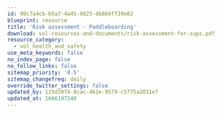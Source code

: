 ```yaml
---
id: 90c7a4cb-b5a7-4a45-9825-4b869ff39e82
blueprint: resource
title: 'Risk assessment - Paddleboarding'
download: vol-resources-and-documents/risk-assessment-for-sups.pdf
resource_category:
  - vol_health_and_safety
use_meta_keywords: false
no_index_page: false
no_follow_links: false
sitemap_priority: '0.5'
sitemap_changefreq: daily
override_twitter_settings: false
updated_by: 115d3974-8cac-461e-9579-c5775a2031e7
updated_at: 1666197240
---
```

